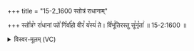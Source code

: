 +++
title = "15-2_1600 स्तोत्रं राधानाम्"

+++
स्तो꣣त्र꣡ꣳ रा꣢धानां पते꣣ गि꣡र्वा꣢हो वीर꣣ य꣡स्य꣢ ते। वि꣡भू꣢तिरस्तु सू꣣नृ꣡ता꣢ ॥ 15-2:1600 ॥

<details><summary>विस्वर-मूलम् (VC)</summary>

स्तोत्रꣳ राधानां पते गिर्वाहो वीर यस्य ते । विभूतिरस्तु सूनृता ॥१६००॥
</details>